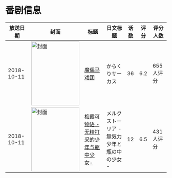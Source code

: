 # 番剧信息

|放送日期|封面|标题|日文标题|话数|评分|评分人数|
|---|---|---|---|---|---|---|
|2018-10-11|<img src="https://lain.bgm.tv/pic/cover/c/87/0c/239974_GjiJE.jpg" alt="封面" style="width:150px;height:200px;object-fit:cover;">|[魔偶马戏团](https://bangumi.tv/subject/239974)|からくりサーカス|36|6.2|655人评分|
|2018-10-11|<img src="https://lain.bgm.tv/pic/cover/c/70/7f/236612_E00z0.jpg" alt="封面" style="width:150px;height:200px;object-fit:cover;">|[梅露可物语 -无精打采的少年与瓶中少女-](https://bangumi.tv/subject/236612)|メルクストーリア - 無気力少年と瓶の中の少女 -|12|6.5|431人评分|
